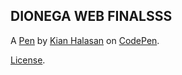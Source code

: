 DIONEGA WEB FINALSSS
--------------------


A [Pen](https://codepen.io/iamtherealred/pen/wBBmaBR) by [Kian Halasan](https://codepen.io/iamtherealred) on [CodePen](https://codepen.io).

[License](https://codepen.io/license/pen/wBBmaBR).